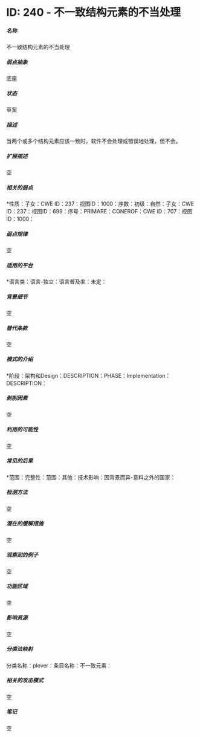 # ID: 240 - 不一致结构元素的不当处理
<h5>名称</h5>不一致结构元素的不当处理
<h5>弱点抽象</h5>底座
<h5>状态</h5>草案
<h5>描述</h5>当两个或多个结构元素应该一致时，软件不会处理或错误地处理，但不会。
<h5>扩展描述</h5>空
<h5>相关的弱点</h5>*性质：子女：CWE ID：237：视图ID：1000：序数：初级：自然：子女：CWE ID：237：视图ID：699：序号：PRIMARE：CONEROF：CWE ID：707：视图ID：1000：
<h5>弱点规律</h5>空
<h5>适用的平台</h5>*语言类：语言-独立：语言普及率：未定：
<h5>背景细节</h5>空
<h5>替代条款</h5>空
<h5>模式的介绍</h5>*阶段：架构和Design：DESCRIPTION：PHASE：Implementation：DESCRIPTION：
<h5>剥削因素</h5>空
<h5>利用的可能性</h5>空
<h5>常见的后果</h5>*范围：完整性：范围：其他：技术影响：因背景而异-意料之外的国家：
<h5>检测方法</h5>空
<h5>潜在的缓解措施</h5>空
<h5>观察到的例子</h5>空
<h5>功能区域</h5>空
<h5>影响资源</h5>空
<h5>分类法映射</h5>分类名称：plover：条目名称：不一致元素：
<h5>相关的攻击模式</h5>空
<h5>笔记</h5>空

